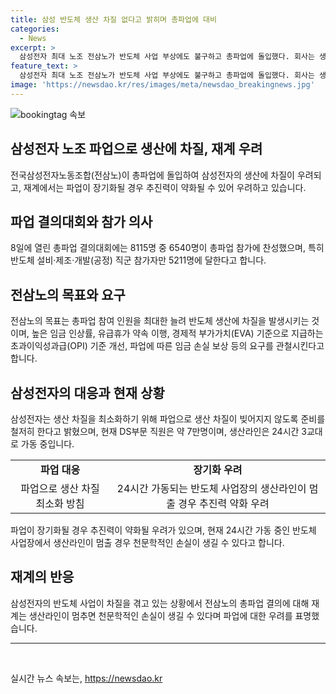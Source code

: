 ```yaml
---
title: 삼성 반도체 생산 차질 없다고 밝히며 총파업에 대비
categories:
  - News
excerpt: >
  삼성전자 최대 노조 전삼노가 반도체 사업 부상에도 불구하고 총파업에 돌입했다. 회사는 생산 차질을 최소화하겠다고 명시했으나, 높은 임금 및 유급휴가, OPI 개선 등을 요구하는 전삼노의 파업 의지는 강하다. 현재 8115명 중 6540명이 파업 참가 의사를 밝히며, 파업이 고비를 탈 수 있음을 보여주고 있다. 그러나 파업으로 인한 장기화 우려와 생산 차질의 경제적 손실에 대한 우려도 제기되고 있다.
feature_text: >
  삼성전자 최대 노조 전삼노가 반도체 사업 부상에도 불구하고 총파업에 돌입했다. 회사는 생산 차질을 최소화하겠다고 명시했으나, 높은 임금 및 유급휴가, OPI 개선 등을 요구하는 전삼노의 파업 의지는 강하다. 현재 8115명 중 6540명이 파업 참가 의사를 밝히며, 파업이 고비를 탈 수 있음을 보여주고 있다. 그러나 파업으로 인한 장기화 우려와 생산 차질의 경제적 손실에 대한 우려도 제기되고 있다.
image: 'https://newsdao.kr/res/images/meta/newsdao_breakingnews.jpg'
---
```


<p><img src="https://newsdao.kr/res/images/meta/newsdao_breakingnews.jpg" alt="bookingtag 속보" /></p>

<h2 data-ke-size="size26">삼성전자 노조 파업으로 생산에 차질, 재계 우려</h2>

<p data-ke-size="size16">전국삼성전자노동조합(전삼노)이 총파업에 돌입하여 삼성전자의 생산에 차질이 우려되고, 재계에서는 파업이 장기화될 경우 추진력이 약화될 수 있어 우려하고 있습니다.</p>

<h2 data-ke-size="size26">파업 결의대회와 참가 의사</h2>

<p data-ke-size="size16">8일에 열린 총파업 결의대회에는 8115명 중 6540명이 총파업 참가에 찬성했으며, 특히 반도체 설비·제조·개발(공정) 직군 참가자만 5211명에 달한다고 합니다.</p>

<h2 data-ke-size="size26">전삼노의 목표와 요구</h2>

<p data-ke-size="size16">전삼노의 목표는 총파업 참여 인원을 최대한 늘려 반도체 생산에 차질을 발생시키는 것이며, 높은 임금 인상률, 유급휴가 약속 이행, 경제적 부가가치(EVA) 기준으로 지급하는 초과이익성과급(OPI) 기준 개선, 파업에 따른 임금 손실 보상 등의 요구를 관철시킨다고 합니다.</p>

<h2 data-ke-size="size26">삼성전자의 대응과 현재 상황</h2>

<p data-ke-size="size16">삼성전자는 생산 차질을 최소화하기 위해 파업으로 생산 차질이 빚어지지 않도록 준비를 철저히 한다고 밝혔으며, 현재 DS부문 직원은 약 7만명이며, 생산라인은 24시간 3교대로 가동 중입니다.</p>

<table>
    <tr>
        <td style="text-align: center; height: 17px;"><b>파업 대응</b></td>
        <td style="text-align: center; height: 17px;"><b>장기화 우려</b></td>
    </tr>
    <tr>
        <td style="text-align: center; height: 17px;">파업으로 생산 차질 최소화 방침</td>
        <td style="text-align: center; height: 17px;">24시간 가동되는 반도체 사업장의 생산라인이 멈출 경우 추진력 약화 우려</td>
    </tr>
</table>

<p data-ke-size="size16">파업이 장기화될 경우 추진력이 약화될 우려가 있으며, 현재 24시간 가동 중인 반도체 사업장에서 생산라인이 멈출 경우 천문학적인 손실이 생길 수 있다고 합니다.</p>

<h2 data-ke-size="size26">재계의 반응</h2>

<p data-ke-size="size16">삼성전자의 반도체 사업이 차질을 겪고 있는 상황에서 전삼노의 총파업 결의에 대해 재계는 생산라인이 멈추면 천문학적인 손실이 생길 수 있다며 파업에 대한 우려를 표명했습니다.</p>

<hr>

<p data-ke-size="size16">&nbsp;</p>
실시간 뉴스 속보는, <a href="https://newsdao.kr" rel="dofollow">https://newsdao.kr</a>


